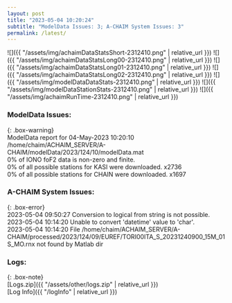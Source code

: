```yaml
---
layout: post
title: "2023-05-04 10:20:24"
subtitle: "ModelData Issues: 3; A-CHAIM System Issues: 3"
permalink: /latest/
---
```


![]({{ "/assets/img/achaimDataStatsShort-2312410.png" | relative_url }})
![]({{ "/assets/img/achaimDataStatsLong00-2312410.png" | relative_url }})
![]({{ "/assets/img/achaimDataStatsLong01-2312410.png" | relative_url }})
![]({{ "/assets/img/achaimDataStatsLong02-2312410.png" | relative_url }})
![]({{ "/assets/img/modelDataDataStats-2312410.png" | relative_url }})
![]({{ "/assets/img/modelDataStationStats-2312410.png" | relative_url }})
![]({{ "/assets/img/achaimRunTime-2312410.png" | relative_url }})


### ModelData Issues:  
  
{: .box-warning}  
 ModelData report for 04-May-2023 10:20:10   
 /home/chaim/ACHAIM_SERVER/A-CHAIM/modelData/2023/124/10/modelData.mat   
 0% of IONO foF2 data is non-zero and finite.   
 0% of all possible stations for KASI were downloaded. x2736   
 0% of all possible stations for CHAIN were downloaded. x1697   
  
### A-CHAIM System Issues:  
  
{: .box-error}  
2023-05-04 09:50:27 Conversion to logical from string is not possible.  
2023-05-04 10:14:20 Unable to convert 'datetime' value to 'char'.  
2023-05-04 10:14:20 File /home/chaim/ACHAIM_SERVER/A-CHAIM/processed/2023/124/09/EUREF/TORI00ITA_S_20231240900_15M_01S_MO.rnx not found by Matlab dir  

### Logs:  
  
{: .box-note}  
[Logs.zip]({{ "/assets/other/logs.zip" | relative_url }})  
[Log Info]({{ "/logInfo" | relative_url }})  
